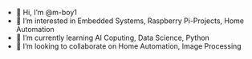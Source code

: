 - 👋 Hi, I’m @m-boy1
- 👀 I’m interested in Embedded Systems, Raspberry Pi-Projects, Home Automation
- 🌱 I’m currently learning AI Coputing, Data Science, Python
- 💞️ I’m looking to collaborate on Home Automation, Image Processing


<!---
m-boy1/m-boy1 is a ✨ special ✨ repository because its `README.md` (this file) appears on your GitHub profile.
You can click the Preview link to take a look at your changes.
--->
